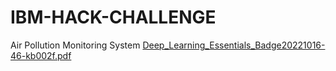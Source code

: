 # IBM-HACK-CHALLENGE
Air Pollution Monitoring System
[Deep_Learning_Essentials_Badge20221016-46-kb002f.pdf](https://github.com/smartinternz02/SBSPS-Challenge-9307-Real-Time-Air-Quality-Monitoring-Weather-Forecasting-System/files/9793815/Deep_Learning_Essentials_Badge20221016-46-kb002f.pdf)
